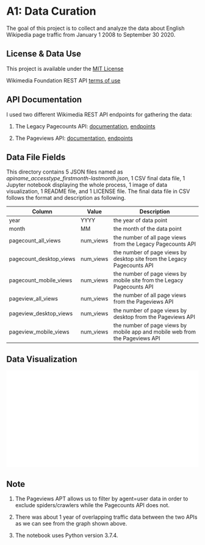# A1: Data Curation 
The goal of this project is to collect and analyze the data about English Wikipedia page traffic from January 1 2008 to September 30 2020.

## License & Data Use
This project is available under the [MIT License](https://github.com/mshhh/data-512/blob/main/data-512-a1/LICENSE)

Wikimedia Foundation REST API [terms of use](https://www.mediawiki.org/wiki/Wikimedia_REST_API#Terms_and_conditions)

## API Documentation 
I used two different Wikimedia REST API endpoints for gathering the data:

1. The Legacy Pagecounts API: [documentation](https://wikitech.wikimedia.org/wiki/Analytics/AQS/Legacy_Pagecounts), [endpoints](https://wikimedia.org/api/rest_v1/#/Pagecounts_data_(legacy)/get_metrics_legacy_pagecounts_aggregate_project_access_site_granularity_start_end)

2. The Pageviews API: [documentation](https://wikitech.wikimedia.org/wiki/Analytics/AQS/Pageviews), [endpoints](https://wikimedia.org/api/rest_v1/#/Pageviews_data/get_metrics_pageviews_aggregate_project_access_agent_granularity_start_end)

## Data File Fields
This directory contains 5 JSON files named as *apiname_accesstype_firstmonth-lastmonth.json*, 1 CSV final data file, 1 Jupyter notebook displaying the whole process, 1 image of data visualization, 1 README file, and 1 LICENSE file. The final data file in CSV follows the format and description as following. 

| Column       | Value         |  Description        | 
| ------------- |-------------|-------------|
| year      | YYYY | the year of data point|
| month      | MM      | the month of the data point|
| pagecount_all_views | num_views      |the number of all page views from the Legacy Pagecounts API|
| pagecount_desktop_views | num_views      |the number of page views by desktop site from the Legacy Pagecounts API |
| pagecount_mobile_views | num_views      | the number of page views by mobile site from the Legacy Pagecounts API|
| pageview_all_views | num_views      |the number of all page views from the Pageviews API |
| pageview_desktop_views | num_views      | the number of page views by desktop from the Pageviews API|
| pageview_mobile_views | num_views      |the number of page views by mobile app and mobile web from the Pageviews API |

## Data Visualization
![](https://github.com/mshhh/data-512/blob/main/data-512-a1/en-wikipedia_traffic_200801-202009.png)


## Note
1. The Pageviews APT allows us to filter by agent=user data in order to exclude spiders/crawlers while the Pagecounts API does not.

2. There was about 1 year of overlapping traffic data between the two APIs as we can see from the graph shown above.

3. The notebook uses Python version 3.7.4.
